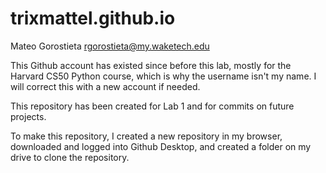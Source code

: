 # trixmattel.github.io


Mateo Gorostieta
rgorostieta@my.waketech.edu


This Github account has existed since before this lab, mostly for the Harvard CS50 Python course, which is why the username isn't my name. I will correct this with a new account if needed.


This repository has been created for Lab 1 and for commits on future projects.


To make this repository, I created a new repository in my browser, downloaded and logged into Github Desktop, and created a folder on my drive to clone the repository.